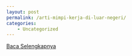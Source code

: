 ```yaml
---
layout: post
permalink: /arti-mimpi-kerja-di-luar-negeri/
categories:
    - Uncategorized
---
```


[Baca Selengkapnya](/05)